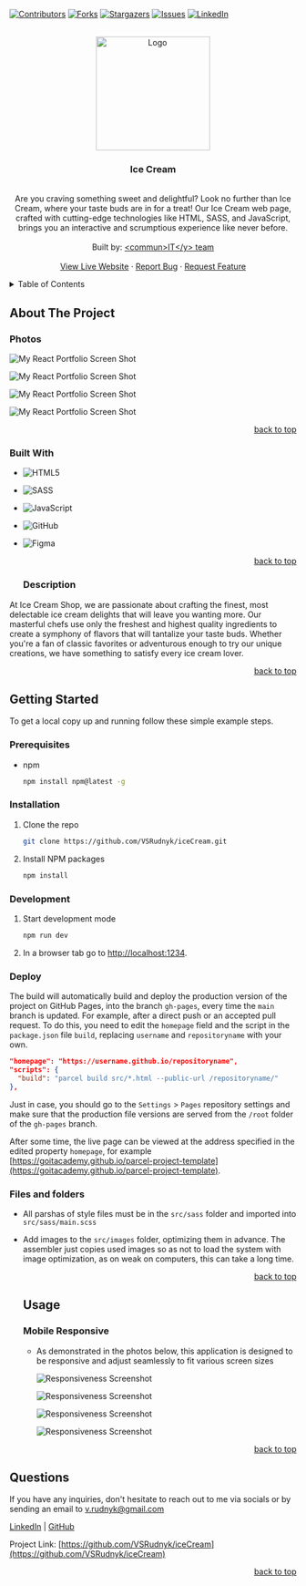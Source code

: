<a name="readme-top"></a>

  <!-- PROJECT SHIELDS -->

[![Contributors][contributors-shield]][contributors-url] [![Forks][forks-shield]][forks-url]
[![Stargazers][stars-shield]][stars-url] [![Issues][issues-shield]][issues-url]
[![LinkedIn][linkedin-shield]][linkedin-url]

  <!-- PROJECT LOGO -->

  <br />
  <div align="center">
    <a href="https://github.com/VSRudnyk/iceCream">
      <img src="src/images/logo.png" alt="Logo" width="200" height="200">
    </a>
    <h3 align="center">Ice Cream</h3>
    <p align="center">
    <br/>
Are you craving something sweet and delightful? Look no further than Ice Cream, where your taste buds are in for a treat! Our Ice Cream web page, crafted with cutting-edge technologies like HTML, SASS, and JavaScript, brings you an interactive and scrumptious experience like never before. <br/>
      <br/>
      Built by: <a href="https://github.com/VSRudnyk/iceCream/graphs/contributors">&lt;commun&gt;IT&lt;/y&gt; team</a>
      <br/>
      <br/>
      <a href="https://vsrudnyk.github.io/iceCream/">View Live Website</a>
      ·
      <a href="https://github.com/VSRudnyk/iceCream/issues">Report Bug</a>
      ·
      <a href="https://github.com/VSRudnyk/iceCream/issues">Request Feature</a>
    </p>
  </div>
  
  <!-- TABLE OF CONTENTS -->

  <details>
    <summary>Table of Contents</summary>
    <ol>
      <li>
        <a href="#about-the-project">About The Project</a>
        <ul>
          <li><a href="#photos">Photos</a></li>
          <li><a href="#built-with">Built With</a></li>
          <li><a href="#description">Description</a></li>
        </ul>
      </li>
      <li>
          <a href="#getting-started">Getting Started</a>
        <ul>
          <li><a href="#prerequisites">Prerequisites</a></li>
          <li><a href="#installation">Installation</a></li>
        </ul>
      </li>
      <li>
          <a href="#usage">Usage</a>
        <ul>
          <li><a href="#mobile-responsive">Mobile Responsive</a></li>
        </ul>
      </li>
      <li><a href="#questions">Questions</a></li>
    </ol>
  </details>
  
  <!-- ABOUT THE PROJECT -->
  
  ## About The Project
  
  ### Photos
  
![My React Portfolio Screen Shot][product-screenshot]

![My React Portfolio Screen Shot][product-screenshot2]

![My React Portfolio Screen Shot][product-screenshot3]

![My React Portfolio Screen Shot][product-screenshot4]

  <p align="right"><a href="#readme-top">back to top</a></p>
  
  ### Built With

- ![HTML5](https://img.shields.io/badge/HTML5-e13403?style=for-the-badge&logo=html5&logoColor=ffffff&style=plastic)
- ![SASS](https://img.shields.io/badge/SASS-e187b1?style=for-the-badge&logo=sass&logoColor=ffffff&style=plastic)
- ![JavaScript](https://img.shields.io/badge/JavaScript-e6d211?style=for-the-badge&logo=javascript&logoColor=ffffff&style=plastic)
- ![GitHub](https://img.shields.io/badge/GitHub-black?style=for-the-badge&logo=github&logoColor=ffffff&style=plastic)
- ![Figma](https://img.shields.io/badge/Figma-474747?style=for-the-badge&logo=figma&logoColor=ffffff&style=plastic)

  <p align="right"><a href="#readme-top">back to top</a></p>

  ### Description

At Ice Cream Shop, we are passionate about crafting the finest, most delectable ice cream delights
that will leave you wanting more. Our masterful chefs use only the freshest and highest quality
ingredients to create a symphony of flavors that will tantalize your taste buds. Whether you're a
fan of classic favorites or adventurous enough to try our unique creations, we have something to
satisfy every ice cream lover.

  <p align="right"><a href="#readme-top">back to top</a></p>

<!-- GETTING STARTED -->

## Getting Started

To get a local copy up and running follow these simple example steps.

### Prerequisites

- npm
  ```sh
  npm install npm@latest -g
  ```

### Installation

1. Clone the repo
   ```sh
   git clone https://github.com/VSRudnyk/iceCream.git
   ```
2. Install NPM packages
   ```sh
   npm install
   ```

### Development

1. Start development mode
   ```sh
   npm run dev
   ```
2. In a browser tab go to [http://localhost:1234](http://localhost:1234).

### Deploy

The build will automatically build and deploy the production version of the project on GitHub Pages,
into the branch `gh-pages`, every time the `main` branch is updated. For example, after a direct
push or an accepted pull request. To do this, you need to edit the `homepage` field and the script
in the `package.json` file `build`, replacing `username` and `repositoryname` with your own.

```json
"homepage": "https://username.github.io/repositoryname",
"scripts": {
  "build": "parcel build src/*.html --public-url /repositoryname/"
},
```

Just in case, you should go to the `Settings` > `Pages` repository settings and make sure that the
production file versions are served from the `/root` folder of the `gh-pages` branch.

After some time, the live page can be viewed at the address specified in the edited property
`homepage`, for example
[https://goitacademy.github.io/parcel-project-template](https://goitacademy.github.io/parcel-project-template).

### Files and folders

- All parshas of style files must be in the `src/sass` folder and imported into `src/sass/main.scss`
- Add images to the `src/images` folder, optimizing them in advance. The assembler just copies used
  images so as not to load the system with image optimization, as on weak on computers, this can
  take a long time.

  <p align="right"><a href="#readme-top">back to top</a></p>

  <!-- USAGE EXAMPLES -->

  ## Usage

  ### Mobile Responsive

  - As demonstrated in the photos below, this application is designed to be responsive and adjust
    seamlessly to fit various screen sizes

    ![Responsiveness Screenshot][responsive-screenshot]

    ![Responsiveness Screenshot][responsive-screenshot2]

    ![Responsiveness Screenshot][responsive-screenshot3]

    ![Responsiveness Screenshot][responsive-screenshot4]

  <p align="right"><a href="#readme-top">back to top</a></p>

<!-- QUESTIONS -->

## Questions

If you have any inquiries, don't hesitate to reach out to me via socials or by sending an email to
<a href="mailto:v.rudnyk@gmail.com">v.rudnyk@gmail.com</a>

<a href="https://www.linkedin.com/in/vladimir-rudnyk">LinkedIn</a> |
<a href="https://github.com/VSRudnyk/">GitHub</a>

Project Link: [https://github.com/VSRudnyk/iceCream](https://github.com/VSRudnyk/iceCream)

  <p align="right"><a href="#readme-top">back to top</a></p>
  
  <!-- MARKDOWN LINKS & IMAGES -->

[contributors-shield]:
  https://img.shields.io/github/contributors/VSRudnyk/iceCream.svg?style=for-the-badge
[contributors-url]: https://github.com/VSRudnyk/iceCream/graphs/contributors
[forks-shield]: https://img.shields.io/github/forks/VSRudnyk/iceCream.svg?style=for-the-badge
[forks-url]: https://github.com/VSRudnyk/iceCream/network/members
[stars-shield]: https://img.shields.io/github/stars/VSRudnyk/iceCream.svg?style=for-the-badge
[stars-url]: https://github.com/VSRudnyk/iceCream/stargazers
[issues-shield]: https://img.shields.io/github/issues/VSRudnyk/iceCream.svg?style=for-the-badge
[issues-url]: https://github.com/VSRudnyk/iceCream/issues
[linkedin-shield]:
  https://img.shields.io/badge/-LinkedIn-black.svg?style=for-the-badge&logo=linkedin&colorB=555
[linkedin-url]: https://www.linkedin.com/in/vladimir-rudnyk

  <!-- UPDATE PLACEHOLDER IMAGES HERE -->

[product-screenshot]: src/images/screenshot.png
[product-screenshot2]: src/images/screenshot2.png
[product-screenshot3]: src/images/screenshot3.png
[product-screenshot4]: src/images/screenshot4.png
[responsive-screenshot]: src/images/mobile-screenshot.png
[responsive-screenshot2]: src/images/mobile-screenshot2.png
[responsive-screenshot3]: src/images/mobile-screenshot3.png
[responsive-screenshot4]: src/images/mobile-screenshot4.png

